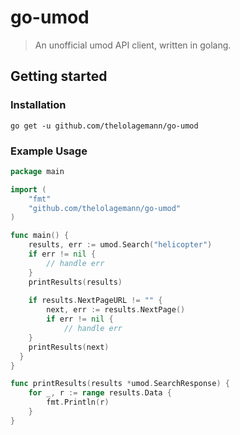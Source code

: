 # go-umod

> An unofficial umod API client, written in golang. 

## Getting started

### Installation
```shell
go get -u github.com/thelolagemann/go-umod
```

### Example Usage
```go
package main

import (
	"fmt"
	"github.com/thelolagemann/go-umod"
)

func main() {
	results, err := umod.Search("helicopter")
	if err != nil {
		// handle err
	}
	printResults(results)
	
	if results.NextPageURL != "" {
		next, err := results.NextPage()
		if err != nil {
			// handle err
	}
  	printResults(next)
  }
}

func printResults(results *umod.SearchResponse) {
	for _, r := range results.Data {
		fmt.Println(r)
	}
}
```